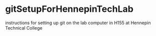 # gitSetupForHennepinTechLab
instructions for setting up git on the lab computer in H155
at Hennepin Technical College
